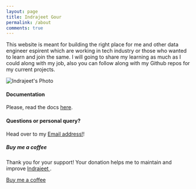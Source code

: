 ```yaml
---
layout: page
title: Indrajeet Gour
permalink: /about
comments: true
---
```


<div class="row justify-content-between">
<div class="col-md-8 pr-5">

<p>This website is meant for building the right place for me and other data engineer espirent which are working in tech industry or those who wanted to learn and join the same. I will going to share my learning as much as I could along with my job, also you can follow along with my Github repos for my current projects.</p>

<p class="mb-5"><img class="shadow-lg" src="https://lh3.googleusercontent.com/WE25S8xQkAxC3E1AgoHWhauEvnd96A4KGrhRy8SxM578_XfcL8dEPYjuQiBf9519ncnOx7aR_PmEt-CLJB6DgGTk1qwaNwaYAiIe_8ZlGr9qUZ4EM-MIp8N2TRhVnTgpFP4N9IOyFYkaV6HyINFKUgzgEGGoiOoN-jkQ1lIbTKpV47rbcMFVLPqwjNKY0x6m5LltjjyV0BRMDL9FHtFVvajUKnkwBDV-CqZroGi5jo_k-ofdkD28TO2dw-Ciq-OxIEaIBIO_ZiQEaNN8afhUuIQQq-7wpsmaeruR6hmwguP6QxT5d40uX5ERvYFfK8XXTs4kY24eu9YGXo0_VUa-8KTYYspeY2uJo-3rBchnR80md8upk7GVT61upNsVJphgw3MyuERXnUQun9Ax5bNDINWZhnZq9YlvfYVqXgHdPZA4KcR1pGEOWhhHfnedynhERw4Mpr-7OgJLsYFXIy8sDBN25K9mWwnr4YZ2qB9GVgg9iO3aeeuE7U6hJvR44XFDBn_Tj_m2sBS_vbI7_Z6AWHYVd54yoZaO1XT5mvMFLUyzdOAIZvUiSkPkaDP-uiGsGYan5HLeluG1wmRNWgzZUZYhZTAQu6c3CnzpS1CTd__4O0Y2u09f8R3QbDzhx7DzsPDBRtPIAedqOaXlQw1Zef7TKvXUs_Xb9-hHNUaY6u1Bs5yWuEudx66pmzeMcQ=w704-h948-no?authuser=0" alt="Indrajeet's Photo" /></p>
<h4>Documentation</h4>

<p>Please, read the docs <a href="https://bootstrapstarter.com/bootstrap-templates/template-mediumish-bootstrap-jekyll/">here</a>.</p>

<h4>Questions or personal query?</h4>

<p>Head over to my <a href="ijgour@gmail.com">Email address!<i class="fab fa-envelope"></i></a>!</p>

</div>

<div class="col-md-4">

<div class="sticky-top sticky-top-80">
<h5>Buy me a coffee</h5>

<p>Thank you for your support! Your donation helps me to maintain and improve <a target="_blank" href="https://github.com/indrajeetgour">Indrajeet <i class="fab fa-github"></i></a>.</p>

<a target="_blank" href="" class="btn btn-danger">Buy me a coffee</a> 
<!-- <a target="_blank" href="" class="btn btn-warning">Documentation</a> -->

</div>
</div>
</div>
